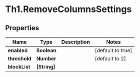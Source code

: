 # Th1.RemoveColumnsSettings

## Properties

Name | Type | Description | Notes
------------ | ------------- | ------------- | -------------
**enabled** | **Boolean** |  | [default to true]
**threshold** | **Number** |  | [default to 2]
**blockList** | **[String]** |  | 


